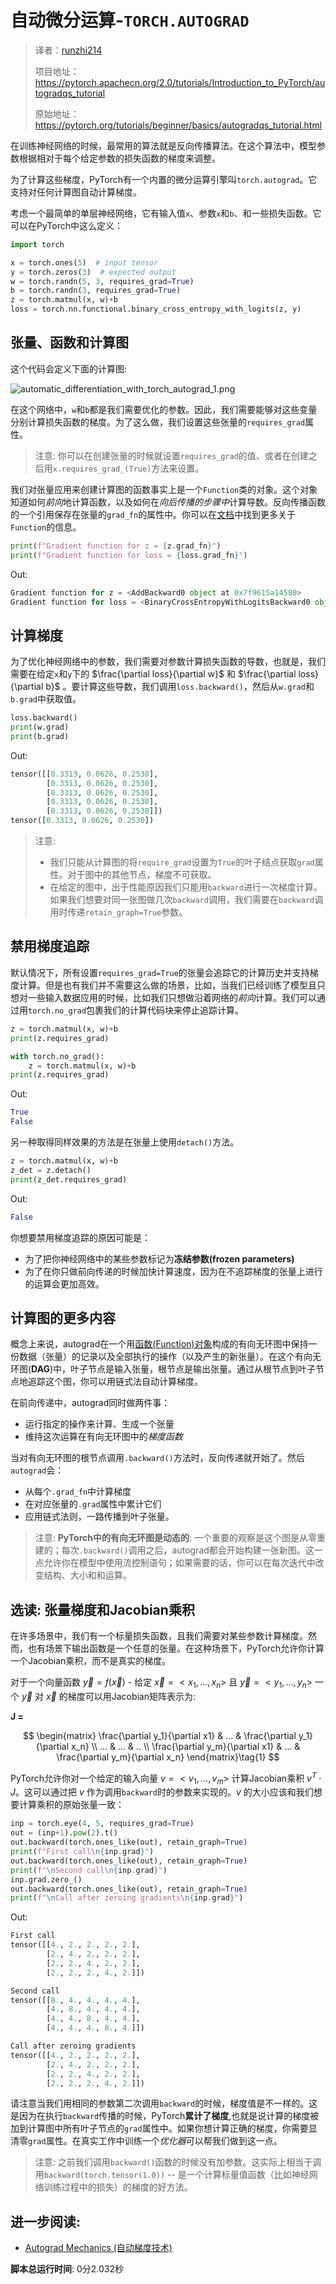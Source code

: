 # 自动微分运算-`TORCH.AUTOGRAD`

> 译者：[runzhi214](https://github.com/runzhi214)
>
> 项目地址：<https://pytorch.apachecn.org/2.0/tutorials/Introduction_to_PyTorch/autogradqs_tutorial>
>
> 原始地址：<https://pytorch.org/tutorials/beginner/basics/autogradqs_tutorial.html>

在训练神经网络的时候，最常用的算法就是反向传播算法。在这个算法中，模型参数根据相对于每个给定参数的损失函数的梯度来调整。

为了计算这些梯度，PyTorch有一个内置的微分运算引擎叫`torch.autograd`。它支持对任何计算图自动计算梯度。

考虑一个最简单的单层神经网络，它有输入值`x`、参数`x`和`b`、和一些损失函数。它可以在PyTorch中这么定义：

```py
import torch

x = torch.ones(5)  # input tensor
y = torch.zeros(3)  # expected output
w = torch.randn(5, 3, requires_grad=True)
b = torch.randn(3, requires_grad=True)
z = torch.matmul(x, w)+b
loss = torch.nn.functional.binary_cross_entropy_with_logits(z, y)
```

## 张量、函数和计算图

这个代码会定义下面的计算图:

![automatic_differentiation_with_torch_autograd_1.png](../../img/automatic_differentiation_with_torch_autograd_1.png)

在这个网络中，`w`和`b`都是我们需要优化的参数。因此，我们需要能够对这些变量分别计算损失函数的梯度。为了这么做，我们设置这些张量的`requires_grad`属性。

> 注意:
> 你可以在创建张量的时候就设置`requires_grad`的值、或者在创建之后用`x.requires_grad_(True)`方法来设置。

我们对张量应用来创建计算图的函数事实上是一个`Function`类的对象。这个对象知道如何*前向*地计算函数，以及如何在*向后传播的步骤中*计算导数。反向传播函数的一个引用保存在张量的`grad_fn`的属性中。你可以在[文档](https://pytorch.org/docs/stable/autograd.html#function)中找到更多关于`Function`的信息。

```py
print(f"Gradient function for z = {z.grad_fn}")
print(f"Gradient function for loss = {loss.grad_fn}")
```

Out:

```py
Gradient function for z = <AddBackward0 object at 0x7f9615a14580>
Gradient function for loss = <BinaryCrossEntropyWithLogitsBackward0 object at 0x7f9615a14bb0>
```

## 计算梯度

为了优化神经网络中的参数，我们需要对参数计算损失函数的导数，也就是，我们需要在给定`x`和`y`下的 $\frac{\partial loss}{\partial w}$ 和 $\frac{\partial loss}{\partial b}$ 。要计算这些导数，我们调用`loss.backward()`，然后从`w.grad`和`b.grad`中获取值。

```py
loss.backward()
print(w.grad)
print(b.grad)
```

Out:

```py
tensor([[0.3313, 0.0626, 0.2530],
        [0.3313, 0.0626, 0.2530],
        [0.3313, 0.0626, 0.2530],
        [0.3313, 0.0626, 0.2530],
        [0.3313, 0.0626, 0.2530]])
tensor([0.3313, 0.0626, 0.2530])
```

> 注意:
> * 我们只能从计算图的将`require_grad`设置为`True`的叶子结点获取`grad`属性。对于图中的其他节点，梯度不可获取。
> * 在给定的图中，出于性能原因我们只能用`backward`进行一次梯度计算。如果我们想要对同一张图做几次`backward`调用，我们需要在`backward`调用时传递`retain_graph=True`参数。

## 禁用梯度追踪

默认情况下，所有设置`requires_grad=True`的张量会追踪它的计算历史并支持梯度计算。但是也有我们并不需要这么做的场景，比如，当我们已经训练了模型且只想对一些输入数据应用的时候，比如我们只想做沿着网络的*前向*计算。我们可以通过用`torch.no_grad`包裹我们的计算代码块来停止追踪计算。

```py
z = torch.matmul(x, w)+b
print(z.requires_grad)

with torch.no_grad():
    z = torch.matmul(x, w)+b
print(z.requires_grad)
```

Out:

```py
True
False
```

另一种取得同样效果的方法是在张量上使用`detach()`方法。

```py
z = torch.matmul(x, w)+b
z_det = z.detach()
print(z_det.requires_grad)
```

Out:

```py
False
```

你想要禁用梯度追踪的原因可能是：
- 为了把你神经网络中的某些参数标记为**冻结参数(frozen parameters)**
- 为了在你只做前向传递的时候加快计算速度，因为在不追踪梯度的张量上进行的运算会更加高效。

## 计算图的更多内容

概念上来说，autograd在一个用[函数(Function)对象](https://pytorch.org/docs/stable/autograd.html#torch.autograd.Function)构成的有向无环图中保持一份数据（张量）的记录以及全部执行的操作（以及产生的新张量）。在这个有向无环图(**DAG**)中，叶子节点是输入张量，根节点是输出张量。通过从根节点到叶子节点地追踪这个图，你可以用链式法自动计算梯度。

在前向传递中，autograd同时做两件事：
- 运行指定的操作来计算、生成一个张量
- 维持这次运算在有向无环图中的*梯度函数*

当对有向无环图的根节点调用`.backward()`方法时，反向传递就开始了。然后`autograd`会：
- 从每个`.grad_fn`中计算梯度
- 在对应张量的`.grad`属性中累计它们
- 应用链式法则，一路传播到叶子张量。

> 注意:
> **PyTorch中的有向无环图是动态的**: 一个重要的观察是这个图是从零重建的；每次`.backward()`调用之后，autograd都会开始构建一张新图。这一点允许你在模型中使用流控制语句；如果需要的话，你可以在每次迭代中改变结构、大小和和运算。

## 选读: 张量梯度和Jacobian乘积

在许多场景中，我们有一个标量损失函数，且我们需要对某些参数计算梯度。然而，也有场景下输出函数是一个任意的张量。在这种场景下，PyTorch允许你计算一个Jacobian乘积，而不是真实的梯度。

对于一个向量函数 $\vec y = f(\vec x)$ - 给定 $\vec x = < x_1,...,x_n >$ 且 $\vec y = < y_1,...,y_n >$ 一个 $\vec y$ 对 $\vec x$ 的梯度可以用Jacobian矩阵表示为: 

**J =**

$$
  \begin{matrix}
  \frac{\partial y_1}{\partial x1} & ... & \frac{\partial y_1}{\partial x_n} \\
  ... & ... & .. \\
  \frac{\partial y_m}{\partial x1} & ... & \frac{\partial y_m}{\partial x_n}
  \end{matrix}\tag{1}
$$

PyTorch允许你对一个给定的输入向量 $v = < v_1,...,v_m >$ 计算Jacobian乘积 $v^T \cdot J$。这可以通过把 $v$ 作为调用`backward`时的参数来实现的。$v$ 的大小应该和我们想要计算乘积的原始张量一致：

```py
inp = torch.eye(4, 5, requires_grad=True)
out = (inp+1).pow(2).t()
out.backward(torch.ones_like(out), retain_graph=True)
print(f"First call\n{inp.grad}")
out.backward(torch.ones_like(out), retain_graph=True)
print(f"\nSecond call\n{inp.grad}")
inp.grad.zero_()
out.backward(torch.ones_like(out), retain_graph=True)
print(f"\nCall after zeroing gradients\n{inp.grad}")
```

Out:

```py
First call
tensor([[4., 2., 2., 2., 2.],
        [2., 4., 2., 2., 2.],
        [2., 2., 4., 2., 2.],
        [2., 2., 2., 4., 2.]])

Second call
tensor([[8., 4., 4., 4., 4.],
        [4., 8., 4., 4., 4.],
        [4., 4., 8., 4., 4.],
        [4., 4., 4., 8., 4.]])

Call after zeroing gradients
tensor([[4., 2., 2., 2., 2.],
        [2., 4., 2., 2., 2.],
        [2., 2., 4., 2., 2.],
        [2., 2., 2., 4., 2.]])
```

请注意当我们用相同的参数第二次调用`backward`的时候，梯度值是不一样的。这是因为在执行`backward`传播的时候，PyTorch**累计了梯度**,也就是说计算的梯度被加到计算图中所有叶子节点的`grad`属性中。如果你想计算正确的梯度，你需要显清零`grad`属性。在真实工作中训练一个*优化器*可以帮我们做到这一点。

> 注意:
> 之前我们调用`backward()`函数的时候没有加参数。这实际上相当于调用`backward(torch.tensor(1.0))` -- 是一个计算标量值函数（比如神经网络训练过程中的损失）的梯度的好方法。

## 进一步阅读:

* [Autograd Mechanics (自动梯度技术)](https://pytorch.org/docs/stable/notes/autograd.html)

**脚本总运行时间**: 0分2.032秒

